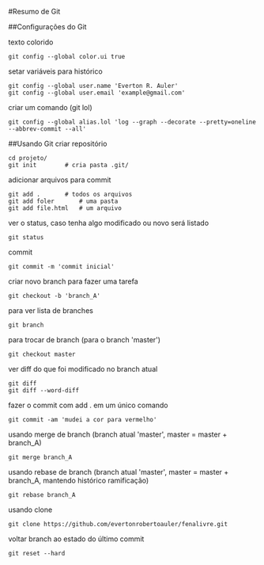#Resumo de Git

##Configurações do Git

texto colorido

    git config --global color.ui true
  
setar variáveis para histórico

    git config --global user.name 'Everton R. Auler'
    git config --global user.email 'example@gmail.com'
    
criar um comando (git lol)

    git config --global alias.lol 'log --graph --decorate --pretty=oneline --abbrev-commit --all'
    
##Usando Git
criar repositório

    cd projeto/
    git init		# cria pasta .git/
    
adicionar arquivos para commit

    git add .		# todos os arquivos
    git add foler		# uma pasta
    git add file.html	# um arquivo
    
ver o status, caso tenha algo modificado ou novo será listado

    git status
    
commit

    git commit -m 'commit inicial'	
    
criar novo branch para fazer uma tarefa

    git checkout -b 'branch_A'

para ver lista de branches

    git branch
    
para trocar de branch (para o branch 'master')

    git checkout master
    
ver diff do que foi modificado no branch atual

    git diff
    git diff --word-diff
    
fazer o commit com add . em um único comando

    git commit -am 'mudei a cor para vermelho'

usando merge de branch (branch atual 'master', master = master + branch_A)

    git merge branch_A

usando rebase de branch (branch atual 'master', master = master + branch_A, mantendo histórico ramificação)

    git rebase branch_A

usando clone

    git clone https://github.com/evertonrobertoauler/fenalivre.git

voltar branch ao estado do último commit

    git reset --hard
